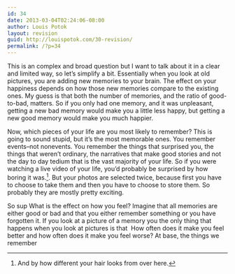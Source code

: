 ```yaml
---
id: 34
date: 2013-03-04T02:24:06-08:00
author: Louis Potok
layout: revision
guid: http://louispotok.com/30-revision/
permalink: /?p=34
---
```

This is an complex and broad question but I want to talk about it in a clear and limited way, so let&#8217;s simplify a bit. Essentially when you look at old pictures, you are adding new memories to your brain. The effect on your happiness depends on how those new memories compare to the existing ones. My guess is that both the number of memories, and the ratio of good-to-bad, matters. So if you only had one memory, and it was unpleasant, getting a new bad memory would make you a little less happy, but getting a new good memory would make you much happier.

Now, which pieces of your life are you most likely to remember? This is going to sound stupid, but it&#8217;s the most memorable ones. You remember events&#8211;not nonevents. You remember the things that surprised you, the things that weren&#8217;t ordinary, the narratives that make good stories and not the day to day tedium that is the vast majority of your life. So if you were watching a live video of your life, you&#8217;d probably be surprised by how boring it was.[^1]. But your photos are selected twice, because first you have to choose to take them and then you have to choose to store them. So probably they are mostly pretty exciting.

[^1]: And by how different your hair looks from over here.

So sup What is the effect on how you feel? Imagine that all memories are either good or bad and that you either remember something or you have forgotten it. If you look at a picture of a memory you the only thing that happens when you look at pictures is that  How often does it make you feel better and how often does it make you feel worse? At base, the things we remember

